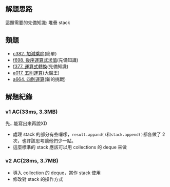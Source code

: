 ## 解題思路
這題需要的先備知識: 堆疊 stack

## 類題
- [c382. 加減乘除](https://zerojudge.tw/ShowProblem?problemid=c382)(簡單)
- [f698. 後序運算式求值](https://zerojudge.tw/ShowProblem?problemid=f698)(先備知識)
- [f377. 運算式轉換](https://zerojudge.tw/ShowProblem?problemid=f377)(先備知識)
- [a017. 五則運算](https://zerojudge.tw/ShowProblem?problemid=a017)(大魔王)
- [a664. 四則運算](https://zerojudge.tw/ShowProblem?problemid=a664)(新的挑戰)

## 解題紀錄
### v1 AC(33ms, 3.3MB)
先...能寫出來再說XD<br>
- 處理 stack 的部分有些囉嗦，`result.appand()`和`stack.append()`都各做了 2 次，也許該思考讓他們少一點。
- 這麼標準的 stack 應該可以用 collections 的 deque 來做

### v2 AC(28ms, 3.7MB)
- 導入 collection 的 deque，當作 stack 使用
- 修改對 stack 的操作方式